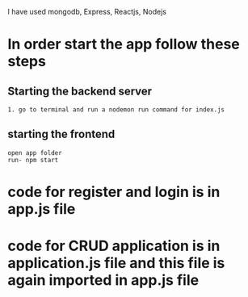 I have used mongodb, Express, Reactjs, Nodejs


# In order start the app follow these steps
## Starting the backend server 
    1. go to terminal and run a nodemon run command for index.js

## starting the frontend 
    open app folder
    run- npm start  

  # code for register and login is in app.js file
  # code for CRUD application is in application.js file and this file is again imported in app.js file
